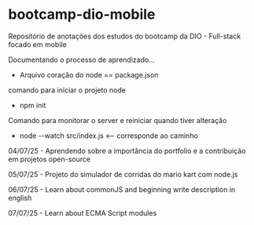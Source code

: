 # bootcamp-dio-mobile
Repositório de anotações dos estudos do bootcamp da DIO - Full-stack focado em mobile

Documentando o processo de aprendizado...

- Arquivo coração do node == package.json

comando para iniciar o projeto node 
- npm init

Comando para monitorar o server e reiniciar quando tiver alteração
- node --watch src/index.js <-- corresponde ao caminho

04/07/25 - Aprendendo sobre a importância do portfolio e a contribuição em projetos open-source

05/07/25 - Projeto do simulador de corridas do mario kart com node.js

06/07/25 - Learn about commonJS and beginning write description in english

07/07/25 - Learn about ECMA Script modules